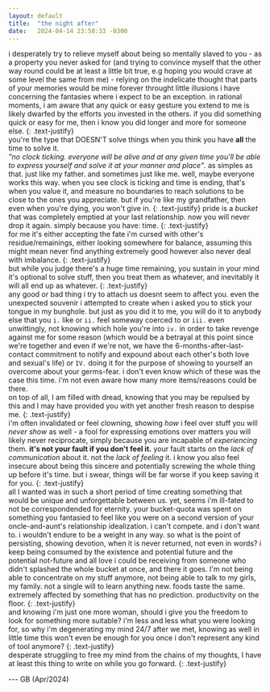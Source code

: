 ```yaml
---
layout: default
title:  "the night after"
date:   2024-04-14 23:50:33 -0300
---
```


i desperately try to relieve myself about being so mentally slaved to you - as a property you never asked for (and trying to convince myself that the other way round could be at least a little bit true, e.g hoping you would crave at some level the same from me) - relying on the indelicate thought that parts of your memories would be mine forever throught little illusions i have concerning the fantasies where i expect to be an exception. 
in rational moments, i am aware that any quick or easy gesture you extend to me is likely dwarfed by the efforts you invested in the others. if you did something quick or easy for me, then i know you did longer and more for someone else.
{: .text-justify}  
you're the type that DOESN'T solve things when you think you have **all** the time to solve it.  
*"no clock ticking. everyone will be alive and at any given time you'll be able to express yourself and solve it at your manner and place"*. as simples as that. 
just like my father. and sometimes just like me. well, maybe everyone works this way. when you see clock is ticking and time is ending, that's when you value it, and measure no boundaries to reach solutions to be close to the ones you appreciate. but if you're like my grandfather, then even when you're dying, you won't give in. 
{: .text-justify} 
pride is a _bucket_ that was completely emptied at your last relationship. now you will never drop it again. simply because you have: time.
{: .text-justify}  
for me it's either accepting the fate i'm cursed with other's residue/remainings, either looking somewhere for balance, assuming this might mean never find anything extremely good however also never deal with imbalance.
{: .text-justify}  
but while you judge there's a huge time remaining, you sustain in your mind it's optional to solve stuff, then you treat them as whatever, and inevitably it will all end up as whatever. 
{: .text-justify}  
any good or bad thing i try to attach us doesnt seem to affect you. even the unexpected souvenir i attempted to create when i asked you to stick your tongue in my bunghole. but just as you did it to me, you will do it to anybody else that you `i.` like or `ii.` feel someway coerced to or `iii.` even unwittingly, not knowing which hole you're into `iv.` in order to take revenge against me for some reason (which would be a betrayal at this point since we're together and even if we're not, we have the 6-months-after-last-contact commitment to notify and expound about each other's both love and sexual's life) or `IV.` doing it for the purpose of showing to yourself an overcome about your germs-fear.
i don't even know which of these was the case this time. i'm not even aware how many more items/reasons could be there.  
on top of all, I am filled with dread, knowing that you may be repulsed by this and I may have provided you with yet another fresh reason to despise me.
{: .text-justify}  
i'm often invalidated or feel clowning, showing _how_ i feel over stuff you will _never show_ as well - a fool for expressing emotions over matters you will likely never reciprocate, simply because you are incapable of _experiencing_ them. **it's not your fault if you don't feel it.** your fault starts on the *lack of communication* about it. not the *lack of feeling* it. i know you also feel insecure about being this sincere and potentially screwing the whole thing up before it's time. but i swear, things will be far worse if you keep saving it for you. 
{: .text-justify}  
all I wanted was in such a short period of time creating something that would be unique and unforgettable between us. yet, seems i'm ill-fated to not be correspondended for eternity. your bucket-quota was spent on something you fantasied to feel like you were on a second version of your oncle-and-aunt's relationship idealization. i can't compete. and i don't want to. i wouldn't endure to be a weight in any way. so what is the point of persisting, showing devotion, when it is never returned, not even in words? i keep being consumed by the existence and potential future and the potential not-future and all love i could be receiving from someone who didn't splashed the whole bucket at once, and there it goes. I'm not being able to concentrate on my stuff anymore, not being able to talk to my girls, my family. not a single will to learn anything new. foods taste the same. extremely affected by something that has no prediction. productivity on the floor. 
{: .text-justify}  
and knowing i'm just one more woman, should i give you the freedom to look for something more suitable? i'm less and less what you were looking for, so why i'm degenerating my mind 24/7 after we met, knowing as well in little time this won't even be enough for you once i don't represent any kind of tool anymore?
{: .text-justify}   
desperate struggling to free my mind from the chains of my thoughts, I have at least this thing to write on while you go forward. 
{: .text-justify}  



--- GB (Apr/2024)
